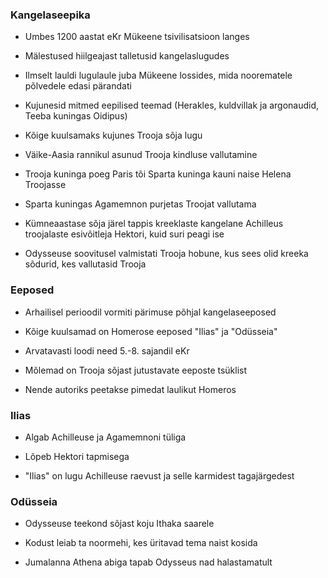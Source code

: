 
### **Kangelaseepika**

- Umbes 1200 aastat eKr Mükeene tsivilisatsioon langes

- Mälestused hiilgeajast talletusid kangelaslugudes

- Ilmselt lauldi lugulaule juba Mükeene lossides, mida noorematele põlvedele edasi pärandati

- Kujunesid mitmed eepilised teemad (Herakles, kuldvillak ja argonaudid, Teeba kuningas Oidipus)

- Kõige kuulsamaks kujunes Trooja sõja lugu

- Väike-Aasia rannikul asunud Trooja kindluse vallutamine

- Trooja kuninga poeg Paris tõi Sparta kuninga kauni naise Helena Troojasse

- Sparta kuningas Agamemnon purjetas Troojat vallutama

- Kümneaastase sõja järel tappis kreeklaste kangelane Achilleus troojalaste esivõitleja Hektori, kuid suri peagi ise

- Odysseuse soovitusel valmistati Trooja hobune, kus sees olid kreeka sõdurid, kes vallutasid Trooja

### **Eeposed** 

- Arhailisel perioodil vormiti pärimuse põhjal kangelaseeposed

- Kõige kuulsamad on Homerose eeposed "Ilias" ja "Odüsseia"

- Arvatavasti loodi need 5.-8. sajandil eKr

- Mõlemad on Trooja sõjast jutustavate eeposte tsüklist

- Nende autoriks peetakse pimedat laulikut Homeros

### **Ilias** 

- Algab Achilleuse ja Agamemnoni tüliga

- Lõpeb Hektori tapmisega

- "Ilias" on lugu Achilleuse raevust ja selle karmidest tagajärgedest

### **Odüsseia** 

- Odysseuse teekond sõjast koju Ithaka saarele

- Kodust leiab ta noormehi, kes üritavad tema naist kosida

- Jumalanna Athena abiga tapab Odysseus nad halastamatult

